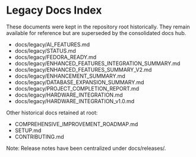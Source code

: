 # Legacy Docs Index

These documents were kept in the repository root historically. They remain available for reference but are superseded by the consolidated docs hub.

- docs/legacy/AI_FEATURES.md
- docs/legacy/STATUS.md
- docs/legacy/FEDORA_READY.md
- docs/legacy/ENHANCED_FEATURES_INTEGRATION_SUMMARY.md
- docs/legacy/ENHANCED_FEATURES_SUMMARY_V2.md
- docs/legacy/ENHANCEMENT_SUMMARY.md
- docs/legacy/DATABASE_EXPANSION_SUMMARY.md
- docs/legacy/PROJECT_COMPLETION_REPORT.md
- docs/legacy/HARDWARE_INTEGRATION.md
- docs/legacy/HARDWARE_INTEGRATION_v1.0.md

Other historical docs retained at root:
- COMPREHENSIVE_IMPROVEMENT_ROADMAP.md
- SETUP.md
- CONTRIBUTING.md

Note: Release notes have been centralized under docs/releases/.
